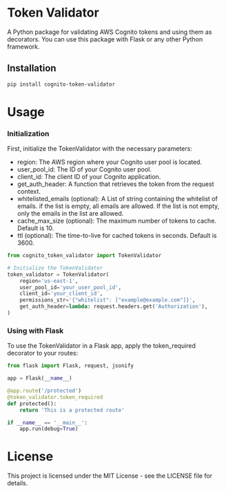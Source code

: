 # Token Validator

A Python package for validating AWS Cognito tokens and using them as decorators.
You can use this package with Flask or any other Python framework.

## Installation

```bash
pip install cognito-token-validator
```
# Usage
### Initialization
First, initialize the TokenValidator with the necessary parameters:

* region: The AWS region where your Cognito user pool is located.
* user_pool_id: The ID of your Cognito user pool.
* client_id: The client ID of your Cognito application.
* get_auth_header: A function that retrieves the token from the request context.
* whitelisted_emails (optional): A List of string containing the whitelist of emails. if the list is empty, all emails are allowed. If the list is not empty, only the emails in the list are allowed.
* cache_max_size (optional): The maximum number of tokens to cache. Default is 10.
* ttl (optional): The time-to-live for cached tokens in seconds. Default is 3600.
        

```python
from cognito_token_validator import TokenValidator

# Initialize the TokenValidator
token_validator = TokenValidator(
    region='us-east-1',
    user_pool_id='your_user_pool_id',
    client_id='your_client_id',
    permissions_str='{"whitelist": ["example@example.com"]}',
    get_auth_header=lambda: request.headers.get('Authorization'),
)
```

### Using with Flask
To use the TokenValidator in a Flask app, apply the token_required decorator to your routes:

```python
from flask import Flask, request, jsonify

app = Flask(__name__)

@app.route('/protected')
@token_validator.token_required
def protected():
    return 'This is a protected route'

if __name__ == '__main__':
    app.run(debug=True)
```

# License
This project is licensed under the MIT License - see the LICENSE file for details.